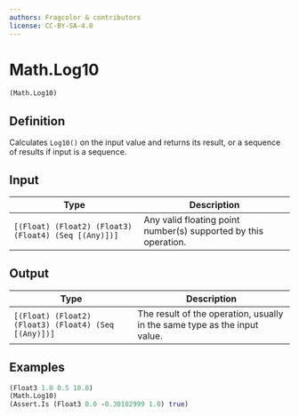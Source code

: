```yaml
---
authors: Fragcolor & contributors
license: CC-BY-SA-4.0
---
```



# Math.Log10

```clojure
(Math.Log10)
```


## Definition

Calculates `Log10()` on the input value and returns its result, or a sequence of results if input is a sequence.


## Input

| Type | Description |
|------|-------------|
| `[(Float) (Float2) (Float3) (Float4) (Seq [(Any)])]` | Any valid floating point number(s) supported by this operation. |


## Output

| Type | Description |
|------|-------------|
| `[(Float) (Float2) (Float3) (Float4) (Seq [(Any)])]` | The result of the operation, usually in the same type as the input value. |


## Examples

```clojure
(Float3 1.0 0.5 10.0)
(Math.Log10)
(Assert.Is (Float3 0.0 -0.30102999 1.0) true)
```
